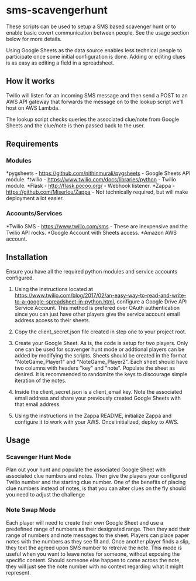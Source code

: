 # sms-scavengerhunt

These scripts can be used to setup a SMS based scavenger hunt or to enable basic covert communication between people.  See the usage section below for more details.

Using Google Sheets as the data source enables less technical people to participate once some initial configuration is done.  Adding or editing clues is as easy as editing a field in a spreadsheet.

## How it works

Twilio will listen for an incoming SMS message and then send a POST to an AWS API gateway that forwards the message on to the lookup script we'll host on AWS Lambda.

The lookup script checks queries the associated clue/note from Google Sheets and the clue/note is then passed back to the user.

## Requirements

### Modules
*pygsheets - https://github.com/nithinmurali/pygsheets - Google Sheets API module.
*twilio - https://www.twilio.com/docs/libraries/python - Twilio module.
*Flask - http://flask.pocoo.org/ - Webhook listener.
*Zappa - https://github.com/Miserlou/Zappa - Not technically required, but will make deployment a lot easier.

### Accounts/Services
*Twilio SMS - https://www.twilio.com/sms - These are inexpensive and the Twilio API rocks.
*Google Account with Sheets access.
*Amazon AWS account.


## Installation

Ensure you have all the required python modules and service accounts configured.

1. Using the instructions located at https://www.twilio.com/blog/2017/02/an-easy-way-to-read-and-write-to-a-google-spreadsheet-in-python.html, configure a Google Drive API Service Account.  This method is prefered over OAuth authentication since you can just have other players give the service account email address access to their sheets.

2. Copy the client_secret.json file created in step one to your project root.

3. Create your Google Sheet.  As is, the code is setup for two players.  Only one can be used for scavenger hunt mode or addtional players can be added by modifying the scripts.  Sheets should be created in the format "NoteGame_Player1" and "NoteGame_Player2".  Each sheet should have two columns with headers "key" and "note".  Populate the sheet as desired.  It is recommended to randomize the keys to discourage simple iteration of the notes.

4. Inside the client_secret.json is a client_email key.  Note the associated email address and share your previously created Google Sheets with that email address.

5. Using the instructions in the Zappa README, initialize Zappa and configure it to work with your AWS.  Once initialized, deploy to AWS.


## Usage

### Scavenger Hunt Mode

Plan out your hunt and populate the associated Google Sheet with associated clue numbers and notes. Then give the players your configured Twilio number and the starting clue number.  One of the benefits of placing clue numbers instead of notes, is that you can alter clues on the fly should you need to adjust the challenge

### Note Swap Mode

Each player will need to create their own Google Sheet and use a predefined range of numbers as their designated range.  Then they add their range of numbers and note messages to the sheet.  Players can place paper notes with the numbers as they see fit and.  Once another player finds a slip, they text the agreed upon SMS number to retreive the note.  This mode is useful when you want to leave notes for someone, without exposing the specific content.  Should someone else happen to come across the note, they will just see the note number with no context regarding what it might represent.

